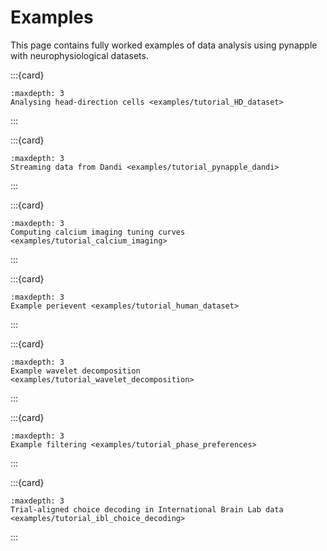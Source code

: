 Examples
========

This page contains fully worked examples of data analysis using pynapple 
with neurophysiological datasets.


:::{card}
```{toctree}
:maxdepth: 3
Analysing head-direction cells <examples/tutorial_HD_dataset>
```
:::


:::{card} 
```{toctree}
:maxdepth: 3
Streaming data from Dandi <examples/tutorial_pynapple_dandi>
```
:::


:::{card} 
```{toctree}
:maxdepth: 3
Computing calcium imaging tuning curves <examples/tutorial_calcium_imaging>
```
:::


:::{card} 
```{toctree}
:maxdepth: 3
Example perievent <examples/tutorial_human_dataset>
```
:::


:::{card} 
```{toctree}
:maxdepth: 3
Example wavelet decomposition <examples/tutorial_wavelet_decomposition>
```
:::


:::{card} 
```{toctree}
:maxdepth: 3
Example filtering <examples/tutorial_phase_preferences>
```
:::


:::{card} 
```{toctree}
:maxdepth: 3
Trial-aligned choice decoding in International Brain Lab data <examples/tutorial_ibl_choice_decoding>
```
:::
